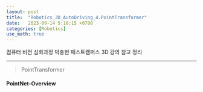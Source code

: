 ```yaml
---
layout: post
title:  "Robotics_3D_AutoDriving_4.PointTransformer"
date:   2023-09-14 5:18:15 +0700
categories: [Robotics]
use_math: true
---
```


컴퓨터 비전 심화과정 박충현 패스트캠퍼스 3D 강의 참고 정리

---

> PointTransformer

#### PointNet-Overview

